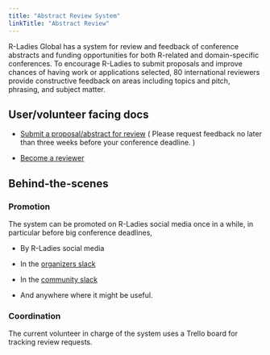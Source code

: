 ```yaml
---
title: "Abstract Review System"
linkTitle: "Abstract Review"
---
```


R-Ladies Global has a system for review and feedback of conference abstracts and funding opportunities for both R-related and domain-specific conferences. To encourage R-Ladies to submit proposals and improve chances of having work or applications selected, 80 international reviewers provide constructive feedback on areas including topics and pitch, phrasing, and subject matter.

## User/volunteer facing docs

- [Submit a proposal/abstract for review](https://rladies.org/form/abstract-request/) ( Please request feedback no later than three weeks before your conference deadline. )

- [Become a reviewer](https://rladies.org/form/abtract-volunteer/)

## Behind-the-scenes

### Promotion

The system can be promoted on R-Ladies social media once in a while,
in particular before big conference deadlines,

- By R-Ladies social media

- In the [organizers slack](/organization/tech/accounts/#slack)

- In the [community slack](/comm/slack/)

- And anywhere where it might be useful.

### Coordination

The current volunteer in charge of the system uses a Trello board for tracking
review requests.
